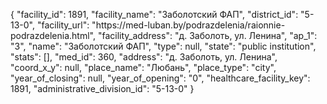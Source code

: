 {
    "facility_id": 1891,
    "facility_name": "Заболотский ФАП",
    "district_id": "5-13-0",
    "facility_url": "https:\/\/med-luban.by\/podrazdelenia\/raionnie-podrazdelenia.html",
    "facility_address": "д. Заболоть, ул. Ленина",
    "ap_1": "3",
    "name": "Заболотский ФАП",
    "type": null,
    "state": "public institution",
    "stats": [],
    "med_id": 360,
    "address": "д. Заболоть, ул. Ленина",
    "coord_x_y": null,
    "place_name": "Любань",
    "place_type": "city",
    "year_of_closing": null,
    "year_of_opening": "0",
    "healthcare_facility_key": 1891,
    "administrative_division_id": "5-13-0"
}